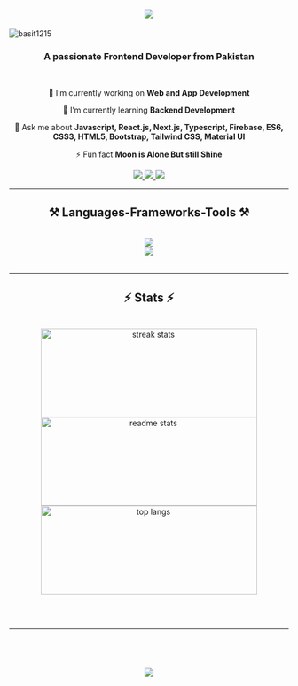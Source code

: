 <h1 align="center">
    <img src="https://readme-typing-svg.herokuapp.com/?font=Righteous&size=35&center=true&vCenter=true&width=500&height=70&duration=4000&lines=Hi+There!+👋;+I'm+Abdul+Basit!+😉;+I'm+Frontend+Developer!+💻;" />
</h1>

<p align="left"> <img src="https://komarev.com/ghpvc/?username=basit1215&label=Profile%20views&color=0e75b6&style=flat" alt="basit1215" /> </p>
<h3 align="center">A passionate Frontend Developer from Pakistan</h3>

<br/>

<div align="center">
 
 🔭 I’m currently working on **Web and App Development**
 
 🌱 I’m currently learning **Backend Development** 

💬 Ask me about **Javascript, React.js, Next.js, Typescript, Firebase, ES6, CSS3, HTML5, Bootstrap, Tailwind CSS, Material UI**

⚡ Fun fact **Moon is Alone But still Shine**

 </div>
 
<div align="center"> 
  <a href="mailto:hafizabdulbasit225@gmail.com">
    <img src="https://img.shields.io/badge/Gmail-333333?style=for-the-badge&logo=gmail&logoColor=red" />
  </a>
 <a href="https://www.linkedin.com/in/abdul-basit-javed-751b2733a/" target="_blank">
     <img src="https://img.shields.io/badge/LinkedIn-0077B5?style=for-the-badge&logo=linkedin&logoColor=white" target="_blank" />
  </a>
  <a href="https://basit-portfolio.vercel.app/" target="_blank">
     <img src="https://img.shields.io/badge/Portfolio-FF5722?style=for-the-badge&logo=todoist&logoColor=white" target="_blank" /> 
  </a>
</div>

 <hr/>
 
<h2 align="center">⚒️ Languages-Frameworks-Tools ⚒️</h2>
<br/>
<div align="center">
    <img src="https://skillicons.dev/icons?i=react,javascript,nextjs,typescript,mui,vscode,tailwind,git" /><br>
    <img src="https://skillicons.dev/icons?i=bootstrap,firebase,github,figma,html,css" /><br>
</div>

<br/>
<hr/>


<h2 align="center">⚡ Stats ⚡</h2>
<br>
<div align=center>
  <img width=390 height=160 src="https://github-readme-streak-stats.herokuapp.com/?user=basit1215&count_private=true&theme=react&border_radius=10" alt="streak stats"/>
  <img width=390  height=160 src="https://github-readme-stats.vercel.app/api?username=basit1215&show_icons=true&locale=en&count_private=true&show_icons=true&theme=react&rank_icon=github&border_radius=10" alt="readme stats" />
  <br/>
  <img width=390  height=160 align="center" src="https://github-readme-stats.vercel.app/api/top-langs?username=basit1215&show_icons=true&locale=en&layout=compact&theme=react&border_radius=10&size_weight=0.5&count_weight=0.5&exclude_repo=github-readme-stats" alt="top langs" />
</div>

<br/><br/>

<hr/>

<br/>

<div align="center">
<h1 align="center">
    <img src="https://readme-typing-svg.herokuapp.com/?font=Righteous&size=35&center=true&vCenter=true&width=500&height=70&duration=4000&lines=Thanks+for+Visiting!+👋" />
</h1>
</div>

<br/>

